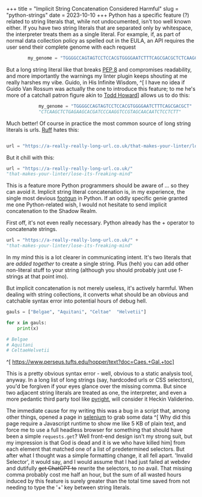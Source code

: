 +++
title =  "Implicit String Concatenation Considered Harmful"
slug =  "python-strings"
date = 2023-10-10
+++
Python has a specific feature (?) related to string literals that, while not undocumented, isn't too well known either. If you have two string literals that are separated only by whitespace, the interpreter treats them as a single literal. For example, if, as part of normal data collection policy as spelled out in the EULA, an API requires the user send their complete genome with each request

```python
		my_genome = "TGGGGCCAGTAGTCCTCCACGTGGGGAATCTTTCAGCGACGCTCTCAAGCTCTGAGAAGCACGATCCCAAGGTCCGTAGCAACAATCTCCTCTT"
```

But a long string literal like that breaks [PEP 8](https://pep8.org/#maximum-line-length) and compromises readability, and more importantly the warnings my linter plugin keeps shouting at me really harshes my vibe. Guido, in His Infinite Wisdom, ^[ I have no idea if Guido Van Rossum was actually the one to introduce this feature; to me he's more of a catchall patron figure akin to [Todd Howard](https://en.wikipedia.org/wiki/Todd_Howard#Opinions_and_recognition)] allows us to do this:

```python
			my_genome = "TGGGGCCAGTAGTCCTCCACGTGGGGAATCTTTCAGCGACGCT" 
            "CTCAAGCTCTGAGAAGCACGATCCCAAGGTCCGTAGCAACAATCTCCTCTT"
```

Much better! Of course in practice the most common source of long string literals is urls. [Ruff](https://astral.sh/ruff) hates this:

```python

url = "https://a-really-really-long-url.co.uk/that-makes-your-linter/lose-its-freaking-mind"
```

But it chill with this:

```python
url = "https://a-really-really-long-url.co.uk/"
"that-makes-your-linter/lose-its-freaking-mind"
```


This is a feature more Python programmers should be aware of ... so they can avoid it. Implicit string literal concatenation is, in my experience, the single most devious [footgun](https://en.wiktionary.org/wiki/footgun) in Python. If an oddly specific genie granted me one Python-related wish, I would not hesitate to send implicit concatenation to the Shadow Realm. 

First off, it's not even really necessary. Python already has the + operator to concatenate strings. 

```python
url = "https://a-really-really-long-url.co.uk/" + 
"that-makes-your-linter/lose-its-freaking-mind"
```

In my mind this is a lot clearer in communicating intent. It's two literals that are *added together* to create a single string. Plus (heh) you can add other non-literal stuff to your string (although you should probably just use f-strings at that point imo).

But implicit concatenation is not merely useless, it's actively harmful. When dealing with string collections, it converts what should be an obvious and catchable syntax error into potential hours of debug hell. 



```python
gauls = ["Belgae", "Aquitani", "Celtae"  "Helvetii"]

for x in gauls:
	print(x)

# Belgae
# Aquitani
# CeltaeHelvetii
```
^[ https://www.perseus.tufts.edu/hopper/text?doc=Caes.+Gal.+toc]

This is a pretty obvious syntax error - well, obvious to a static analysis tool, anyway. In a long list of long strings (say, hardcoded urls or CSS selectors), you'd be forgiven if your eyes glance over the missing comma. But since two adjacent string literals are treated as one, the interpreter, and even a more pedantic third party tool like [pyright](https://github.com/microsoft/pyright), will consider it Heckin Validerino.  

The immediate cause for my writing this was a bug in a script that, among other things, opened a page in [selenium](https://www.selenium.dev/) to grab some data ^[ Why did this page require a Javascript runtime to show me like 5 KB of plain text, and force me to use a full headless browser for something that should have been a simple `requests.get`? Well front-end design isn't my strong suit, but my impression is that God is dead and it is we who have killed him] from each element that matched one of a list of predetermined selectors.  But after what I thought was a simple formatting change, it all fell apart. 'Invalid Selector', it would say, and I would assume that I had just failed at webdev and dutifully ~~get ChatGPT to~~ rewrite the selectors, to no avail. That missing comma probably cost me half an hour, but the sum of all wasted hours induced by this feature is surely greater than the total time saved from not needing to type the '+' key between string literals.  
